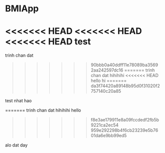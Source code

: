 # BMIApp
<<<<<<< HEAD
<<<<<<< HEAD
<<<<<<< HEAD
test
=======
trinh chan dat
>>>>>>> 90bbb0a40ddff11e78089ba35692aa242597dc16
=======
trinh chan dat hihihihi
<<<<<<< HEAD
hello
hi
=======
>>>>>>> da3f74420a89148b95d0f31020f2757140c20a85

test nhat hao

=======
trinh chan dat hihihihi
hello
>>>>>>> f8e3ae179911e8a09fccdedf2fb5b9221ca2ec54
>>>>>>> 959e292298b4f6cb23239e5b7601da6e9bb99ed5


alo dat day